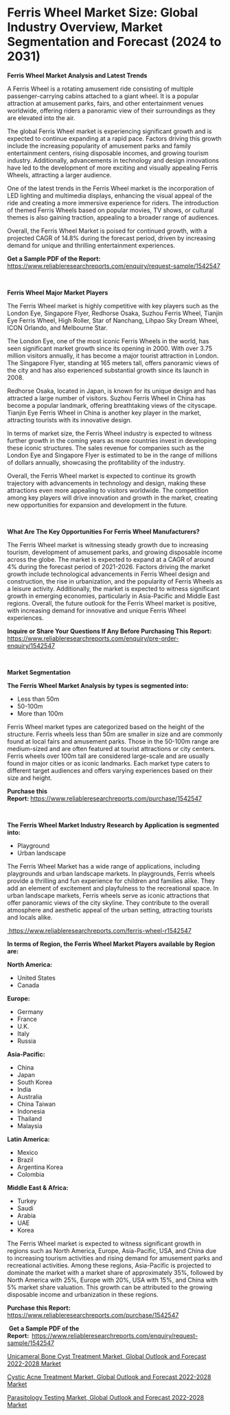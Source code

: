 <p><h1>Ferris Wheel Market Size: Global Industry Overview, Market Segmentation and Forecast (2024 to 2031)</h1></p><p><strong>Ferris Wheel Market Analysis and Latest Trends</strong></p>
<p><p>A Ferris Wheel is a rotating amusement ride consisting of multiple passenger-carrying cabins attached to a giant wheel. It is a popular attraction at amusement parks, fairs, and other entertainment venues worldwide, offering riders a panoramic view of their surroundings as they are elevated into the air.</p><p>The global Ferris Wheel market is experiencing significant growth and is expected to continue expanding at a rapid pace. Factors driving this growth include the increasing popularity of amusement parks and family entertainment centers, rising disposable incomes, and growing tourism industry. Additionally, advancements in technology and design innovations have led to the development of more exciting and visually appealing Ferris Wheels, attracting a larger audience.</p><p>One of the latest trends in the Ferris Wheel market is the incorporation of LED lighting and multimedia displays, enhancing the visual appeal of the ride and creating a more immersive experience for riders. The introduction of themed Ferris Wheels based on popular movies, TV shows, or cultural themes is also gaining traction, appealing to a broader range of audiences.</p><p>Overall, the Ferris Wheel Market is poised for continued growth, with a projected CAGR of 14.8% during the forecast period, driven by increasing demand for unique and thrilling entertainment experiences.</p></p>
<p><strong>Get a Sample PDF of the Report:&nbsp;</strong> <a href="https://www.reliableresearchreports.com/enquiry/request-sample/1542547">https://www.reliableresearchreports.com/enquiry/request-sample/1542547</a></p>
<p>&nbsp;</p>
<p><strong>Ferris Wheel Major Market Players</strong></p>
<p><p>The Ferris Wheel market is highly competitive with key players such as the London Eye, Singapore Flyer, Redhorse Osaka, Suzhou Ferris Wheel, Tianjin Eye Ferris Wheel, High Roller, Star of Nanchang, Lihpao Sky Dream Wheel, ICON Orlando, and Melbourne Star. </p><p>The London Eye, one of the most iconic Ferris Wheels in the world, has seen significant market growth since its opening in 2000. With over 3.75 million visitors annually, it has become a major tourist attraction in London. The Singapore Flyer, standing at 165 meters tall, offers panoramic views of the city and has also experienced substantial growth since its launch in 2008.</p><p>Redhorse Osaka, located in Japan, is known for its unique design and has attracted a large number of visitors. Suzhou Ferris Wheel in China has become a popular landmark, offering breathtaking views of the cityscape. Tianjin Eye Ferris Wheel in China is another key player in the market, attracting tourists with its innovative design.</p><p>In terms of market size, the Ferris Wheel industry is expected to witness further growth in the coming years as more countries invest in developing these iconic structures. The sales revenue for companies such as the London Eye and Singapore Flyer is estimated to be in the range of millions of dollars annually, showcasing the profitability of the industry.</p><p>Overall, the Ferris Wheel market is expected to continue its growth trajectory with advancements in technology and design, making these attractions even more appealing to visitors worldwide. The competition among key players will drive innovation and growth in the market, creating new opportunities for expansion and development in the future.</p></p>
<p>&nbsp;</p>
<p><strong>What Are The Key Opportunities For Ferris Wheel Manufacturers?</strong></p>
<p><p>The Ferris Wheel market is witnessing steady growth due to increasing tourism, development of amusement parks, and growing disposable income across the globe. The market is expected to expand at a CAGR of around 4% during the forecast period of 2021-2026. Factors driving the market growth include technological advancements in Ferris Wheel design and construction, the rise in urbanization, and the popularity of Ferris Wheels as a leisure activity. Additionally, the market is expected to witness significant growth in emerging economies, particularly in Asia-Pacific and Middle East regions. Overall, the future outlook for the Ferris Wheel market is positive, with increasing demand for innovative and unique Ferris Wheel experiences.</p></p>
<p><strong>Inquire or Share Your Questions If Any Before Purchasing This Report:</strong> <a href="https://www.reliableresearchreports.com/enquiry/pre-order-enquiry/1542547">https://www.reliableresearchreports.com/enquiry/pre-order-enquiry/1542547</a></p>
<p>&nbsp;</p>
<p><strong>Market Segmentation</strong></p>
<p><strong>The Ferris Wheel Market Analysis by types is segmented into:</strong></p>
<p><ul><li>Less than 50m</li><li>50-100m</li><li>More than 100m</li></ul></p>
<p><p>Ferris Wheel market types are categorized based on the height of the structure. Ferris wheels less than 50m are smaller in size and are commonly found at local fairs and amusement parks. Those in the 50-100m range are medium-sized and are often featured at tourist attractions or city centers. Ferris wheels over 100m tall are considered large-scale and are usually found in major cities or as iconic landmarks. Each market type caters to different target audiences and offers varying experiences based on their size and height.</p></p>
<p><strong>Purchase this Report:&nbsp;</strong><a href="https://www.reliableresearchreports.com/purchase/1542547">https://www.reliableresearchreports.com/purchase/1542547</a></p>
<p>&nbsp;</p>
<p><strong>The Ferris Wheel Market Industry Research by Application is segmented into:</strong></p>
<p><ul><li>Playground</li><li>Urban landscape</li></ul></p>
<p><p>The Ferris Wheel Market has a wide range of applications, including playgrounds and urban landscape markets. In playgrounds, Ferris wheels provide a thrilling and fun experience for children and families alike. They add an element of excitement and playfulness to the recreational space. In urban landscape markets, Ferris wheels serve as iconic attractions that offer panoramic views of the city skyline. They contribute to the overall atmosphere and aesthetic appeal of the urban setting, attracting tourists and locals alike.</p></p>
<p><a href="https://www.reliableresearchreports.com/ferris-wheel-r1542547">&nbsp;https://www.reliableresearchreports.com/ferris-wheel-r1542547</a></p>
<p><strong>In terms of Region, the Ferris Wheel Market Players available by Region are:</strong></p>
<p>
    <p> <strong> North America: </strong>
        <ul>
            <li>United States</li>
            <li>Canada</li>
        </ul>
        </p> 
    <p> <strong> Europe: </strong>
        <ul>
            <li>Germany</li>
            <li>France</li>
            <li>U.K.</li>
            <li>Italy</li>
            <li>Russia</li>
        </ul>
        </p> 
    <p> <strong> Asia-Pacific: </strong>
        <ul>
            <li>China</li>
            <li>Japan</li>
            <li>South Korea</li>
            <li>India</li>
            <li>Australia</li>
            <li>China Taiwan</li>
            <li>Indonesia</li>
            <li>Thailand</li>
            <li>Malaysia</li>
        </ul>
        </p> 
    <p> <strong> Latin America: </strong>
        <ul>
            <li>Mexico</li>
            <li>Brazil</li>
            <li>Argentina Korea</li>
            <li>Colombia</li>
        </ul>
        </p> 
    <p> <strong> Middle East & Africa: </strong>
        <ul>
            <li>Turkey</li>
            <li>Saudi</li>
            <li>Arabia</li>
            <li>UAE</li>
            <li>Korea</li>
        </ul>
    </p>
    </p>
<p><p>The Ferris Wheel market is expected to witness significant growth in regions such as North America, Europe, Asia-Pacific, USA, and China due to increasing tourism activities and rising demand for amusement parks and recreational activities. Among these regions, Asia-Pacific is projected to dominate the market with a market share of approximately 35%, followed by North America with 25%, Europe with 20%, USA with 15%, and China with 5% market share valuation. This growth can be attributed to the growing disposable income and urbanization in these regions.</p></p>
<p><strong>Purchase this Report: </strong><a href="https://www.reliableresearchreports.com/purchase/1542547">https://www.reliableresearchreports.com/purchase/1542547</a></p>
<p>&nbsp;<strong>Get a Sample PDF of the Report:&nbsp;&nbsp;</strong><a href="https://www.reliableresearchreports.com/enquiry/request-sample/1542547">https://www.reliableresearchreports.com/enquiry/request-sample/1542547</a></p>
<p><strong></strong></p>
<p><p><a href="https://www.linkedin.com/pulse/unicameral-bone-cyst-treatment-market-global-outlook-dsqzc">Unicameral Bone Cyst Treatment Market, Global Outlook and Forecast 2022-2028 Market</a></p><p><a href="https://www.linkedin.com/pulse/cystic-acne-treatment-market-global-outlook-forecast-2022-2028-aqslc">Cystic Acne Treatment Market, Global Outlook and Forecast 2022-2028 Market</a></p><p><a href="https://www.linkedin.com/pulse/parasitology-testing-market-global-outlook-forecast-2022-2028-ayfjc">Parasitology Testing Market, Global Outlook and Forecast 2022-2028 Market</a></p></p>